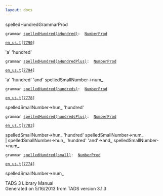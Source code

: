 ```yaml
---
layout: docs
---
```

<span class="title">spelledHundred</span><span class="type">GrammarProd</span>

`grammar `<span class="classExtLink">[`spelledHundred(aHundred)`](../object/spelledHundred(aHundred).html)</span>` :   `[`NumberProd`](../object/NumberProd.html)

[`en_us.t`](../file/en_us.t.html)`[`[`7790`](../source/en_us.t.html#7790)`]`

<div class="gramrule">

'a' 'hundred'

</div>

`grammar `<span class="classExtLink">[`spelledHundred(aHundredPlus)`](../object/spelledHundred(aHundredPlus).html)</span>` :   `[`NumberProd`](../object/NumberProd.html)

[`en_us.t`](../file/en_us.t.html)`[`[`7794`](../source/en_us.t.html#7794)`]`

<div class="gramrule">

'a' 'hundred' 'and' spelledSmallNumber-\>num\_  

</div>

`grammar `<span class="classExtLink">[`spelledHundred(hundreds)`](../object/spelledHundred(hundreds).html)</span>` :   `[`NumberProd`](../object/NumberProd.html)

[`en_us.t`](../file/en_us.t.html)`[`[`7778`](../source/en_us.t.html#7778)`]`

<div class="gramrule">

spelledSmallNumber-\>hun\_ 'hundred'  

</div>

`grammar `<span class="classExtLink">[`spelledHundred(hundredsPlus)`](../object/spelledHundred(hundredsPlus).html)</span>` :   `[`NumberProd`](../object/NumberProd.html)

[`en_us.t`](../file/en_us.t.html)`[`[`7783`](../source/en_us.t.html#7783)`]`

<div class="gramrule">

spelledSmallNumber-\>hun\_ 'hundred' spelledSmallNumber-\>num\_  
\| spelledSmallNumber-\>hun\_ 'hundred' 'and'-\>and\_
spelledSmallNumber-\>num\_  

</div>

`grammar `<span class="classExtLink">[`spelledHundred(small)`](../object/spelledHundred(small).html)</span>` :   `[`NumberProd`](../object/NumberProd.html)

[`en_us.t`](../file/en_us.t.html)`[`[`7774`](../source/en_us.t.html#7774)`]`

<div class="gramrule">

spelledSmallNumber-\>num\_

</div>

<div class="ftr">

TADS 3 Library Manual  
Generated on 5/16/2013 from TADS version 3.1.3

</div>
